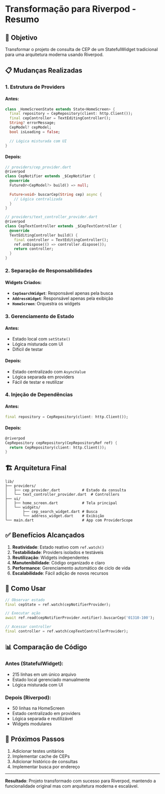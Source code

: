 # Transformação para Riverpod - Resumo

## 🎯 Objetivo
Transformar o projeto de consulta de CEP de um StatefulWidget tradicional para uma arquitetura moderna usando Riverpod.

## 📋 Mudanças Realizadas

### 1. **Estrutura de Providers**

#### Antes:
```dart
class _HomeScreenState extends State<HomeScreen> {
  final repository = CepRepository(client: http.Client());
  final cepController = TextEditingController();
  String? errorMessage;
  CepModel? cepModel;
  bool isLoading = false;
  
  // Lógica misturada com UI
}
```

#### Depois:
```dart
// providers/cep_provider.dart
@riverpod
class CepNotifier extends _$CepNotifier {
  @override
  FutureOr<CepModel?> build() => null;
  
  Future<void> buscarCep(String cep) async {
    // Lógica centralizada
  }
}

// providers/text_controller_provider.dart
@riverpod
class CepTextController extends _$CepTextController {
  @override
  TextEditingController build() {
    final controller = TextEditingController();
    ref.onDispose(() => controller.dispose());
    return controller;
  }
}
```

### 2. **Separação de Responsabilidades**

#### Widgets Criados:
- **`CepSearchWidget`**: Responsável apenas pela busca
- **`AddressWidget`**: Responsável apenas pela exibição
- **`HomeScreen`**: Orquestra os widgets

### 3. **Gerenciamento de Estado**

#### Antes:
- Estado local com `setState()`
- Lógica misturada com UI
- Difícil de testar

#### Depois:
- Estado centralizado com `AsyncValue`
- Lógica separada em providers
- Fácil de testar e reutilizar

### 4. **Injeção de Dependências**

#### Antes:
```dart
final repository = CepRepository(client: http.Client());
```

#### Depois:
```dart
@riverpod
CepRepository cepRepository(CepRepositoryRef ref) {
  return CepRepository(client: http.Client());
}
```

## 🏗️ Arquitetura Final

```
lib/
├── providers/
│   ├── cep_provider.dart          # Estado da consulta
│   └── text_controller_provider.dart  # Controllers
├── ui/
│   ├── home_screen.dart           # Tela principal
│   └── widgets/
│       ├── cep_search_widget.dart # Busca
│       └── address_widget.dart    # Exibição
└── main.dart                      # App com ProviderScope
```

## ✅ Benefícios Alcançados

1. **Reatividade**: Estado reativo com `ref.watch()`
2. **Testabilidade**: Providers isolados e testáveis
3. **Reutilização**: Widgets independentes
4. **Manutenibilidade**: Código organizado e claro
5. **Performance**: Gerenciamento automático de ciclo de vida
6. **Escalabilidade**: Fácil adição de novos recursos

## 🔧 Como Usar

```dart
// Observar estado
final cepState = ref.watch(cepNotifierProvider);

// Executar ação
await ref.read(cepNotifierProvider.notifier).buscarCep('01310-100');

// Acessar controller
final controller = ref.watch(cepTextControllerProvider);
```

## 📊 Comparação de Código

### Antes (StatefulWidget):
- 215 linhas em um único arquivo
- Estado local gerenciado manualmente
- Lógica misturada com UI

### Depois (Riverpod):
- 50 linhas na HomeScreen
- Estado centralizado em providers
- Lógica separada e reutilizável
- Widgets modulares

## 🚀 Próximos Passos

1. Adicionar testes unitários
2. Implementar cache de CEPs
3. Adicionar histórico de consultas
4. Implementar busca por endereço

---

**Resultado**: Projeto transformado com sucesso para Riverpod, mantendo a funcionalidade original mas com arquitetura moderna e escalável.
